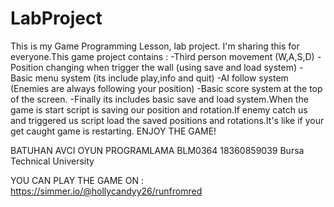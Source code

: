 # LabProject
This is my Game Programming Lesson, lab project. I'm sharing this for everyone.This game project contains :
-Third person movement (W,A,S,D)
-Position changing when trigger the wall (using save and load system)
-Basic menu system (its include play,info and quit)
-AI follow system (Enemies are always following your position)
-Basic score system at the top of the screen.
-Finally its includes basic save and load system.When the game is start script is saving our position and rotation.If enemy catch us and triggered us script load the saved positions and rotations.It's like if your get caught game is restarting.
ENJOY THE GAME!


BATUHAN AVCI
OYUN PROGRAMLAMA BLM0364
18360859039
Bursa Technical University

YOU CAN PLAY THE GAME ON : https://simmer.io/@hollycandyy26/runfromred
